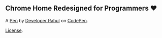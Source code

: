 Chrome Home Redesigned for Programmers ❤️
-----------------------------------------


A [Pen](https://codepen.io/rahul-sahni/pen/YzOWmYy) by [Developer Rahul](https://codepen.io/rahul-sahni) on [CodePen](https://codepen.io).

[License](https://codepen.io/license/pen/YzOWmYy).